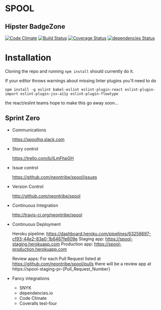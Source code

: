 SPOOL
======

Hipster BadgeZone
-----------------
[![Code Climate](https://codeclimate.com/github/neontribe/spool/badges/gpa.svg)](https://codeclimate.com/github/neontribe/spool)
[![Build Status](https://travis-ci.org/neontribe/spool.svg?branch=master)](https://travis-ci.org/neontribe/spool)
[![Coverage Status](https://coveralls.io/repos/github/neontribe/spool/badge.svg)](https://coveralls.io/github/neontribe/spool)
[![dependencies Status](https://david-dm.org/neontribe/spool/status.svg)](https://david-dm.org/neontribe/spool)

Installation
============

Cloning the repo and running `npm install` should currently do it.

If your editor throws warnings about missing linter plugins you'll need to do

`npm install -g eslint babel-eslint eslint-plugin-react eslint-plugin-import eslint-plugin-jsx-a11y eslint-plugin-flowtype`

the react/eslint teams hope to make this go away soon...

Sprint Zero
-----------

* Communications

  https://spoolhq.slack.com

* Story control

  https://trello.com/b/ILmFhpGH

* Issue control

  https://github.com/neontribe/spool/issues

* Version Control

  http://github.com/neontribe/spool

* Continuous Integration

  http://travis-ci.org/neontribe/spool

* Continuous Deployment

  Heroku pipeline: https://dashboard.heroku.com/pipelines/63256697-cf93-44e2-83a0-1b6467fe609e
  Staging app: https://spool-staging.herokuapp.com
  Production app: https://spool-production.herokuapp.com

  Review apps:
    For each Pull Request listed at https://github.com/neontribe/spool/pulls there will be a review app at https://spool-staging-pr-{Pull_Request_Number}

* Fancy integrations

    * SNYK
    * dependencies.io
    * Code Climate
    * Coveralls
test-four
